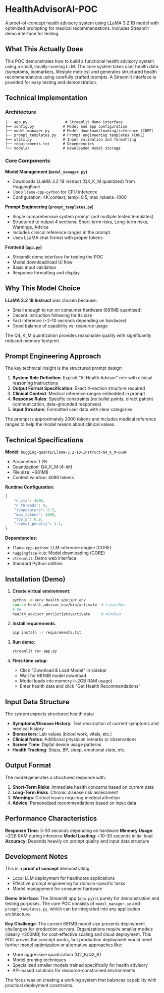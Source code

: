 # HealthAdvisorAI-POC

A proof-of-concept health advisory system using LLaMA 3.2 1B model with optimized prompting for medical recommendations. Includes Streamlit demo interface for testing.

## What This Actually Does

This POC demonstrates how to build a functional health advisory system using a small, locally-running LLM. The core system takes user health data (symptoms, biomarkers, lifestyle metrics) and generates structured health recommendations using carefully crafted prompts. A Streamlit interface is provided for easy testing and demonstration.

## Technical Implementation

### Architecture
```
├── app.py                 # Streamlit demo interface
├── config.py             # Model and app configuration
├── model_manager.py      # Model download/loading/inference (CORE)
├── prompt_templates.py   # Prompt engineering templates (CORE)
├── utils.py              # Input validation and formatting
├── requirements.txt      # Dependencies
└── models/               # Downloaded model storage
```

### Core Components

**Model Management (`model_manager.py`)**
- Downloads LLaMA 3.2 1B Instruct (Q4_K_M quantized) from HuggingFace
- Uses `llama-cpp-python` for CPU inference
- Configuration: 4K context, temp=0.5, max_tokens=1000

**Prompt Engineering (`prompt_templates.py`)**
- Single comprehensive system prompt (not multiple tested templates)
- Structured to output 4 sections: Short-term risks, Long-term risks, Warnings, Advice
- Includes clinical reference ranges in the prompt
- Uses LLaMA chat format with proper tokens

**Frontend (`app.py`)**
- Streamlit demo interface for testing the POC
- Model download/load UI flow
- Basic input validation
- Response formatting and display

## Why This Model Choice

**LLaMA 3.2 1B Instruct** was chosen because:
- Small enough to run on consumer hardware (681MB quantized)
- Decent instruction following for its size
- Fast inference (~2-10 seconds depending on hardware)
- Good balance of capability vs. resource usage

The Q4_K_M quantization provides reasonable quality with significantly reduced memory footprint.

## Prompt Engineering Approach

The key technical insight is the structured prompt design:

1. **System Role Definition**: Explicit "AI Health Advisor" role with clinical reasoning instructions
2. **Output Format Specification**: Exact 4-section structure required
3. **Clinical Context**: Medical reference ranges embedded in prompt
4. **Response Rules**: Specific constraints (no bullet points, direct patient communication, data-grounded responses)
5. **Input Structure**: Formatted user data with clear categories

The prompt is approximately 2000 tokens and includes medical reference ranges to help the model reason about clinical values.

## Technical Specifications

**Model**: `hugging-quants/Llama-3.2-1B-Instruct-Q4_K_M-GGUF`
- Parameters: 1.2B
- Quantization: Q4_K_M (4-bit)
- File size: ~681MB
- Context window: 4096 tokens

**Runtime Configuration**:
```python
{
    "n_ctx": 4096,
    "n_threads": 4,
    "temperature": 0.5,
    "max_tokens": 1000,
    "top_p": 0.9,
    "repeat_penalty": 1.1,
}
```

**Dependencies**:
- `llama-cpp-python`: LLM inference engine (CORE)
- `huggingface-hub`: Model downloading (CORE)
- `streamlit`: Demo web interface
- Standard Python utilities

## Installation (Demo)

1. **Create virtual environment**:
   ```bash
   python -m venv health_advisor_env
   source health_advisor_env/bin/activate  # Linux/Mac
   # OR
   health_advisor_env\Scripts\activate     # Windows
   ```

2. **Install requirements**:
   ```bash
   pip install -r requirements.txt
   ```

3. **Run demo**:
   ```bash
   streamlit run app.py
   ```

4. **First-time setup**:
   - Click "Download & Load Model" in sidebar
   - Wait for 681MB model download
   - Model loads into memory (~2GB RAM usage)
   - Enter health data and click "Get Health Recommendations"

## Input Data Structure

The system expects structured health data:
- **Symptoms/Disease History**: Text description of current symptoms and medical history
- **Biomarkers**: Lab values (blood work, vitals, etc.)
- **Clinical Notes**: Additional physician remarks or observations
- **Screen Time**: Digital device usage patterns
- **Health Tracking**: Steps, BP, sleep, emotional state, etc.

## Output Format

The model generates a structured response with:
1. **Short-Term Risks**: Immediate health concerns based on current data
2. **Long-Term Risks**: Chronic disease risk assessment
3. **Warnings**: Critical issues requiring medical attention
4. **Advice**: Personalized recommendations based on input data


## Performance Characteristics

**Response Time**: 5-30 seconds depending on hardware
**Memory Usage**: ~2GB RAM during inference
**Model Loading**: ~10-30 seconds initial load
**Accuracy**: Depends heavily on prompt quality and input data structure


## Development Notes

This is a **proof of concept** demonstrating:
- Local LLM deployment for healthcare applications
- Effective prompt engineering for domain-specific tasks  
- Model management for consumer hardware

**Demo Interface**: The Streamlit app (`app.py`) is purely for demonstration and testing purposes. The core POC consists of `model_manager.py` and `prompt_templates.py`, which can be integrated into any application architecture.

**Key Challenge**: The current 681MB model size presents deployment challenges for production servers. Organizations require smaller models (ideally <200MB) for cost-effective scaling and cloud deployment. This POC proves the concept works, but production deployment would need further model optimization or alternative approaches like:

- More aggressive quantization (Q2_K/Q3_K)
- Model pruning techniques
- Specialized smaller models trained specifically for health advisory
- API-based solutions for resource-constrained environments

The focus was on creating a working system that balances capability with practical deployment constraints.
